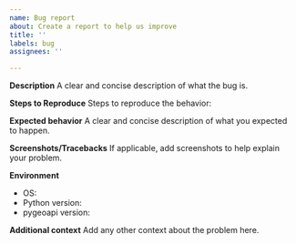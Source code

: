 ```yaml
---
name: Bug report
about: Create a report to help us improve
title: ''
labels: bug
assignees: ''

---
```


<!--

Please note that this issue is subject to RFC4: https://pygeoapi.io/development/rfc/4

-->

**Description**
A clear and concise description of what the bug is.

**Steps to Reproduce**
Steps to reproduce the behavior:

**Expected behavior**
A clear and concise description of what you expected to happen.

**Screenshots/Tracebacks**
If applicable, add screenshots to help explain your problem.

**Environment**
 - OS:
 - Python version:
 - pygeoapi version:

**Additional context**
Add any other context about the problem here.
